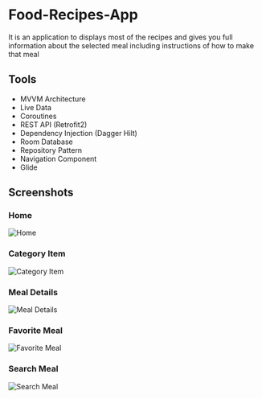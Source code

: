 # Food-Recipes-App
It is an application to displays most of the recipes and gives you full information about the selected meal including instructions of how to make that meal
####
## Tools

- MVVM Architecture
- Live Data
- Coroutines
- REST API (Retrofit2)
- Dependency Injection (Dagger Hilt)
- Room Database
- Repository Pattern
- Navigation Component
- Glide

## Screenshots

### Home
![Home](https://user-images.githubusercontent.com/74308533/177248362-962f79e1-325c-49e1-900c-9b4a111a3550.jpeg)

### Category Item
![Category Item](https://user-images.githubusercontent.com/74308533/177249280-b8012b6c-5777-4c0d-a8f1-1ad7bbb01722.jpeg)

### Meal Details
![Meal Details](https://user-images.githubusercontent.com/74308533/177248713-838b3dde-3604-45a1-8971-c1c218e3236f.jpeg)

### Favorite Meal
![Favorite Meal](https://user-images.githubusercontent.com/74308533/177248795-8e7ec12d-0521-49b2-adc8-ddf3a5b78eb0.jpeg)

### Search Meal
![Search Meal](https://user-images.githubusercontent.com/74308533/177249210-41a3bfd3-54e6-4123-95cf-4a1d89943422.jpeg)



